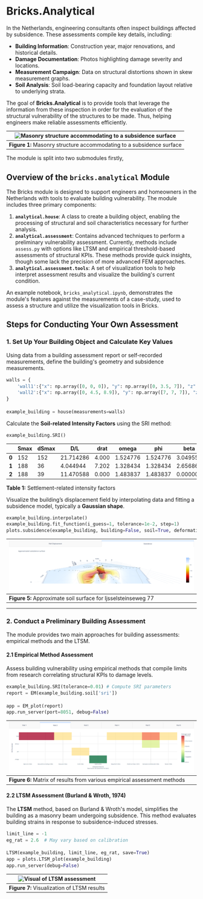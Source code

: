 # Bricks.Analytical

In the Netherlands, engineering consultants often inspect buildings affected by subsidence. These assessments compile key details, including:

- **Building Information**: Construction year, major renovations, and historical details.
- **Damage Documentation**: Photos highlighting damage severity and locations.
- **Measurement Campaign**: Data on structural distortions shown in skew measurement graphs.
- **Soil Analysis**: Soil load-bearing capacity and foundation layout relative to underlying strata.

The goal of **Bricks.Analytical** is to provide tools that leverage the information from these inspection in order for the evaluation of the structural vulnerability of the structures to be made. Thus, helping engineers make reliable assessments efficiently.

| ![Masonry structure accommodating to a subsidence surface](pages/public/buildingdamage.svg) |
|---------------------------------------------------------------------------------------------------------|
| **Figure 1:** Masonry structure accommodating to a subsidence surface |


The module is split into two submodules firstly, 

## Overview of the `bricks.analytical` Module

The Bricks module is designed to support engineers and homeowners in the Netherlands with tools to evaluate building vulnerability. The module includes three primary components:

1. **`analytical.house`**: A class to create a building object, enabling the processing of structural and soil characteristics necessary for further analysis.
2. **`analytical.assessment`**: Contains advanced techniques to perform a preliminary vulnerability assessment. Currently, methods include `assess.py` with options like LTSM and empirical threshold-based assessments of structural KPIs. These methods provide quick insights, though some lack the precision of more advanced FEM approaches.
3. **`analytical.assessment.tools`**: A set of visualization tools to help interpret assessment results and visualize the building's current condition.

An example notebook, `bricks_analytical.ipynb`, demonstrates the module's features against the measurements of a case-study, used to assess a structure and utilize the visualization tools in Bricks.

## Steps for Conducting Your Own Assessment

### 1. Set Up Your Building Object and Calculate Key Values

Using data from a building assessment report or self-recorded measurements, define the building's geometry and subsidence measurements.

```python
walls = {
    'wall1':{"x": np.array([0, 0, 0]), "y": np.array([0, 3.5, 7]), "z": np.array([0, -72, -152]), 'phi': np.array([1/200,1/200]), 'height': 5000, 'thickness': 27},
    'wall2':{"x": np.array([0, 4.5, 8.9]), "y": np.array([7, 7, 7]), "z": np.array([-152, -163, -188]),  'phi': np.array([1/33,1/50]), 'height': 5000, 'thickness': 27},
}

example_building = house(measurements=walls)
```

Calculate the **Soil-related Intensity Factors** using the SRI method:

```python
example_building.SRI()
```

|     | Smax | dSmax |       D/L |   drat |   omega |     phi |     beta |
|-----|------|-------|-----------|--------|---------|---------|----------|
| **0** |  152 |   152 | 21.714286 |  4.000 | 1.524776| 1.524776| 3.049552 |
| **1** |  188 |    36 |  4.044944 |  7.202 | 1.328434| 1.328434| 2.656867 |
| **2** |  188 |    39 | 11.470588 |  0.000 | 1.483837| 1.483837| 0.000000 |

**Table 1:** Settlement-related intensity factors

Visualize the building’s displacement field by interpolating data and fitting a subsidence model, typically a **Gaussian shape**.

```python
example_building.interpolate()
example_building.fit_function(i_guess=1, tolerance=1e-2, step=1)
plots.subsidence(example_building, building=False, soil=True, deformation=True)
```

| ![Visualized approximated soil surface for Ijsselsteinseweg 77](public_html/_data/fig/subsidence_surface.png) |
|-------------------------------------------------------------------------------------------------------------|
| **Figure 5:** Approximate soil surface for Ijsselsteinseweg 77 |

---

### 2. Conduct a Preliminary Building Assessment

The module provides two main approaches for building assessments: empirical methods and the LTSM.

#### 2.1 Empirical Method Assessment

Assess building vulnerability using empirical methods that compile limits from research correlating structural KPIs to damage levels.

```python
example_building.SRI(tolerance=0.01) # Compute SRI parameters
report = EM(example_building.soil['sri'])

app = EM_plot(report)
app.run_server(port=8051, debug=False)
```

| ![Visual matrix of assessment results](public_html/_data/fig/EM_assess.png) |
|----------------------------------------------------------------------------|
| **Figure 6:** Matrix of results from various empirical assessment methods |

#### 2.2 LTSM Assessment (Burland & Wroth, 1974)

The **LTSM** method, based on Burland & Wroth's model, simplifies the building as a masonry beam undergoing subsidence. This method evaluates building strains in response to subsidence-induced stresses.

```python
limit_line = -1
eg_rat = 2.6  # May vary based on calibration

LTSM(example_building, limit_line, eg_rat, save=True)
app = plots.LTSM_plot(example_building)
app.run_server(debug=False)
```

| ![Visual of LTSM assessment](pages/public/LTSM_assess.png) |
|---------------------------------------------------------------------|
| **Figure 7:** Visualization of LTSM results |

